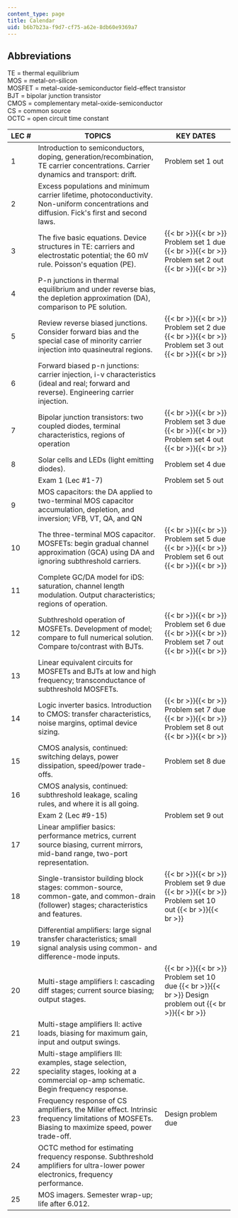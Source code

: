 ```yaml
---
content_type: page
title: Calendar
uid: b6b7b23a-f9d7-cf75-a62e-8db60e9369a7
---
```


Abbreviations
-------------

TE = thermal equilibrium  
MOS = metal-on-silicon  
MOSFET = metal-oxide-semiconductor field-effect transistor  
BJT = bipolar junction transistor  
CMOS = complementary metal-oxide-semiconductor  
CS = common source  
OCTC = open circuit time constant

| LEC # | TOPICS | KEY DATES |
| --- | --- | --- |
| 1 | Introduction to semiconductors, doping, generation/recombination, TE carrier concentrations. Carrier dynamics and transport: drift. | Problem set 1 out |
| 2 | Excess populations and minimum carrier lifetime, photoconductivity. Non-uniform concentrations and diffusion. Fick's first and second laws. | &nbsp; |
| 3 | The five basic equations. Device structures in TE: carriers and electrostatic potential; the 60 mV rule. Poisson's equation (PE). |  {{< br >}}{{< br >}} Problem set 1 due {{< br >}}{{< br >}} Problem set 2 out {{< br >}}{{< br >}}  |
| 4 | P-n junctions in thermal equilibrium and under reverse bias, the depletion approximation (DA), comparison to PE solution. | &nbsp; |
| 5 | Review reverse biased junctions. Consider forward bias and the special case of minority carrier injection into quasineutral regions. |  {{< br >}}{{< br >}} Problem set 2 due {{< br >}}{{< br >}} Problem set 3 out {{< br >}}{{< br >}}  |
| 6 | Forward biased p-n junctions: carrier injection, i-v characteristics (ideal and real; forward and reverse). Engineering carrier injection. | &nbsp; |
| 7 | Bipolar junction transistors: two coupled diodes, terminal characteristics, regions of operation |  {{< br >}}{{< br >}} Problem set 3 due {{< br >}}{{< br >}} Problem set 4 out {{< br >}}{{< br >}}  |
| 8 | Solar cells and LEDs (light emitting diodes). | Problem set 4 due |
| &nbsp; | Exam 1 (Lec #1-7) | Problem set 5 out |
| 9 | MOS capacitors: the DA applied to two-terminal MOS capacitor accumulation, depletion, and inversion; VFB, VT, QA, and QN | &nbsp; |
| 10 | The three-terminal MOS capacitor. MOSFETs: begin gradual channel approximation (GCA) using DA and ignoring subthreshold carriers. |  {{< br >}}{{< br >}} Problem set 5 due {{< br >}}{{< br >}} Problem set 6 out {{< br >}}{{< br >}}  |
| 11 | Complete GC/DA model for iDS: saturation, channel length modulation. Output characteristics; regions of operation. | &nbsp; |
| 12 | Subthreshold operation of MOSFETs. Development of model; compare to full numerical solution. Compare to/contrast with BJTs. |  {{< br >}}{{< br >}} Problem set 6 due {{< br >}}{{< br >}} Problem set 7 out {{< br >}}{{< br >}}  |
| 13 | Linear equivalent circuits for MOSFETs and BJTs at low and high frequency; transconductance of subthreshold MOSFETs. | &nbsp; |
| 14 | Logic inverter basics. Introduction to CMOS: transfer characteristics, noise margins, optimal device sizing. |  {{< br >}}{{< br >}} Problem set 7 due {{< br >}}{{< br >}} Problem set 8 out {{< br >}}{{< br >}}  |
| 15 | CMOS analysis, continued: switching delays, power dissipation, speed/power trade-offs. | Problem set 8 due |
| 16 | CMOS analysis, continued: subthreshold leakage, scaling rules, and where it is all going. | &nbsp; |
| &nbsp; | Exam 2 (Lec #9-15) | Problem set 9 out |
| 17 | Linear amplifier basics: performance metrics, current source biasing, current mirrors, mid-band range, two-port representation. | &nbsp; |
| 18 | Single-transistor building block stages: common-source, common-gate, and common-drain (follower) stages; characteristics and features. |  {{< br >}}{{< br >}} Problem set 9 due {{< br >}}{{< br >}} Problem set 10 out {{< br >}}{{< br >}}  |
| 19 | Differential amplifiers: large signal transfer characteristics; small signal analysis using common- and difference-mode inputs. | &nbsp; |
| 20 | Multi-stage amplifiers I: cascading diff stages; current source biasing; output stages. |  {{< br >}}{{< br >}} Problem set 10 due {{< br >}}{{< br >}} Design problem out {{< br >}}{{< br >}}  |
| 21 | Multi-stage amplifiers II: active loads, biasing for maximum gain, input and output swings. | &nbsp; |
| 22 | Multi-stage amplifiers III: examples, stage selection, speciality stages, looking at a commercial op-amp schematic. Begin frequency response. | &nbsp; |
| 23 | Frequency response of CS amplifiers, the Miller effect. Intrinsic frequency limitations of MOSFETs. Biasing to maximize speed, power trade-off. | Design problem due |
| 24 | OCTC method for estimating frequency response. Subthreshold amplifiers for ultra-lower power electronics, frequency performance. | &nbsp; |
| 25 | MOS imagers. Semester wrap-up; life after 6.012. |